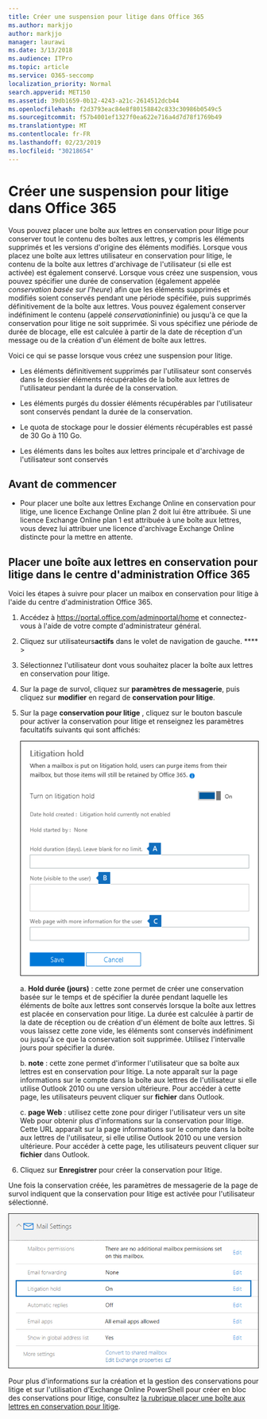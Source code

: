 ```yaml
---
title: Créer une suspension pour litige dans Office 365
ms.author: markjjo
author: markjjo
manager: laurawi
ms.date: 3/13/2018
ms.audience: ITPro
ms.topic: article
ms.service: O365-seccomp
localization_priority: Normal
search.appverid: MET150
ms.assetid: 39db1659-0b12-4243-a21c-2614512dcb44
ms.openlocfilehash: f2d3793eac84e8f80158842c833c30986b0549c5
ms.sourcegitcommit: f57b4001ef1327f0ea622e716a4d7d78f1769b49
ms.translationtype: MT
ms.contentlocale: fr-FR
ms.lasthandoff: 02/23/2019
ms.locfileid: "30218654"
---
```

# <a name="create-a-litigation-hold-in-office-365"></a>Créer une suspension pour litige dans Office 365

Vous pouvez placer une boîte aux lettres en conservation pour litige pour conserver tout le contenu des boîtes aux lettres, y compris les éléments supprimés et les versions d'origine des éléments modifiés. Lorsque vous placez une boîte aux lettres utilisateur en conservation pour litige, le contenu de la boîte aux lettres d'archivage de l'utilisateur (si elle est activée) est également conservé. Lorsque vous créez une suspension, vous pouvez spécifier une durée de conservation (également appelée *conservation basée sur l'heure*) afin que les éléments supprimés et modifiés soient conservés pendant une période spécifiée, puis supprimés définitivement de la boîte aux lettres. Vous pouvez également conserver indéfiniment le contenu (appelé *conservation*infinie) ou jusqu'à ce que la conservation pour litige ne soit supprimée. Si vous spécifiez une période de durée de blocage, elle est calculée à partir de la date de réception d'un message ou de la création d'un élément de boîte aux lettres. 
  
Voici ce qui se passe lorsque vous créez une suspension pour litige.
  
- Les éléments définitivement supprimés par l'utilisateur sont conservés dans le dossier éléments récupérables de la boîte aux lettres de l'utilisateur pendant la durée de la conservation.
    
- Les éléments purgés du dossier éléments récupérables par l'utilisateur sont conservés pendant la durée de la conservation.
    
- Le quota de stockage pour le dossier éléments récupérables est passé de 30 Go à 110 Go.
    
- Les éléments dans les boîtes aux lettres principale et d'archivage de l'utilisateur sont conservés
    
## <a name="before-you-begin"></a>Avant de commencer

- Pour placer une boîte aux lettres Exchange Online en conservation pour litige, une licence Exchange Online plan 2 doit lui être attribuée. Si une licence Exchange Online plan 1 est attribuée à une boîte aux lettres, vous devez lui attribuer une licence d'archivage Exchange Online distincte pour la mettre en attente.
    

## <a name="place-a-mailbox-on-litigation-hold-in-the-office-365-admin-center"></a>Placer une boîte aux lettres en conservation pour litige dans le centre d'administration Office 365

Voici les étapes à suivre pour placer un maibox en conservation pour litige à l'aide du centre d'administration Office 365.

1. Accédez à https://portal.office.com/adminportal/home et connectez-vous à l'aide de votre compte d'administrateur général.
2. Cliquez sur utilisateurs**actifs** dans le volet de navigation de gauche. **** > 
3. Sélectionnez l'utilisateur dont vous souhaitez placer la boîte aux lettres en conservation pour litige.
4. Sur la page de survol, cliquez sur **paramètres de messagerie**, puis cliquez sur **modifier** en regard de **conservation pour litige**.
5. Sur la page **conservation pour litige** , cliquez sur le bouton bascule pour activer la conservation pour litige et renseignez les paramètres facultatifs suivants qui sont affichés:
 
    ![O365_LitigationHold1. png](media/O365-LitigationHold1.png)

    a. **Hold durée (jours)** : cette zone permet de créer une conservation basée sur le temps et de spécifier la durée pendant laquelle les éléments de boîte aux lettres sont conservés lorsque la boîte aux lettres est placée en conservation pour litige. La durée est calculée à partir de la date de réception ou de création d'un élément de boîte aux lettres. Si vous laissez cette zone vide, les éléments sont conservés indéfiniment ou jusqu'à ce que la conservation soit supprimée. Utilisez l'intervalle jours pour spécifier la durée.
    
    b. **note** : cette zone permet d'informer l'utilisateur que sa boîte aux lettres est en conservation pour litige. La note apparaît sur la page informations sur le compte dans la boîte aux lettres de l'utilisateur si elle utilise Outlook 2010 ou une version ultérieure. Pour accéder à cette page, les utilisateurs peuvent cliquer sur **fichier** dans Outlook.
     
    c. **page Web** : utilisez cette zone pour diriger l'utilisateur vers un site Web pour obtenir plus d'informations sur la conservation pour litige. Cette URL apparaît sur la page informations sur le compte dans la boîte aux lettres de l'utilisateur, si elle utilise Outlook 2010 ou une version ultérieure. Pour accéder à cette page, les utilisateurs peuvent cliquer sur **fichier** dans Outlook.
 
6. Cliquez sur **Enregistrer** pour créer la conservation pour litige.

Une fois la conservation créée, les paramètres de messagerie de la page de survol indiquent que la conservation pour litige est activée pour l'utilisateur sélectionné.

![O365_LitigationHold2. png](media/O365-LitigationHold2.png)

Pour plus d'informations sur la création et la gestion des conservations pour litige et sur l'utilisation d'Exchange Online PowerShell pour créer en bloc des conservations pour litige, consultez [la rubrique placer une boîte aux lettres en conservation pour litige](https://docs.microsoft.com/office365/SecurityCompliance/place-a-mailbox-on-litigation-hold).
